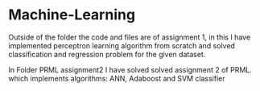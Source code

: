 # Machine-Learning

Outside of the folder the code and files are of assignment 1, in this I have implemented perceptron learning algorithm from scratch and solved classification and regression problem for the given dataset.


In Folder PRML assignment2 I have solved solved assignment 2 of PRML. which implements algorithms: ANN, Adaboost and SVM classifier
 
